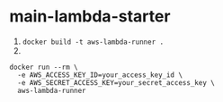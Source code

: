 # main-lambda-starter

1. `docker build -t aws-lambda-runner .`
2. 
```
docker run --rm \
  -e AWS_ACCESS_KEY_ID=your_access_key_id \
  -e AWS_SECRET_ACCESS_KEY=your_secret_access_key \
  aws-lambda-runner
```